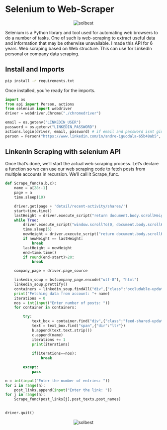 # Selenium to Web-Scraper
<p align="center"><img src="https://user-images.githubusercontent.com/136579135/260284717-b51713b5-b881-4f5d-9c38-06f12870a424.jpg" alt="solbest" /></p>
Selenium is a Python library and tool used for automating web browsers to do a number of tasks. One of such is web-scraping to extract useful data and information that may be otherwise unavailable. I made this API for 6 years. 
Web scraping based on Web structure. This can use for LinkedIn personal or company data scraping.

## Install and Imports
```bash
pip install -r requirements.txt

```
Once installed, you’re ready for the imports.
```python
import os
from api import Person, actions
from selenium import webdriver
driver = webdriver.Chrome("./chromedriver")

email = os.getenv("LINKEDIN_USER")
password = os.getenv("LINKEDIN_PASSWORD")
actions.login(driver, email, password) # if email and password isnt given, it'll prompt in terminal
person = Person("https://www.linkedin.com/in/andre-iguodala-65b48ab5", driver=driver)

```
## LinkenIn Scraping with selenium API

Once that’s done, we’ll start the actual web scraping process. Let’s declare a function so we can use our web scraping code to fetch posts from multiple accounts in recursion. We’ll call it Scrape_func.
```python
def Scrape_func(a,b,c):
    name = a[28:-1]
    page = a
    time.sleep(10)

    driver.get(page + 'detail/recent-activity/shares/')  
    start=time.time()
    lastHeight = driver.execute_script("return document.body.scrollHeight")
    while True:
        driver.execute_script("window.scrollTo(0, document.body.scrollHeight);")
        time.sleep(5)
        newHeight = driver.execute_script("return document.body.scrollHeight")
        if newHeight == lastHeight:
            break
        lastHeight = newHeight
        end=time.time()
        if round(end-start)>20:
            break

    company_page = driver.page_source   

    linkedin_soup = bs(company_page.encode("utf-8"), "html")
    linkedin_soup.prettify()
    containers = linkedin_soup.findAll("div",{"class":"occludable-update ember-view"})
    print("Fetching data from account: "+ name)
    iterations = 0
    nos = int(input("Enter number of posts: "))
    for container in containers:

        try:
            text_box = container.find("div",{"class":"feed-shared-update-v2__description-wrapper ember-view"})
            text = text_box.find("span",{"dir":"ltr"})
            b.append(text.text.strip())
            c.append(name)
            iterations += 1
            print(iterations)
            
            if(iterations==nos):
                break

        except:
            pass 

n = int(input("Enter the number of entries: "))
for i in range(n):
    post_links.append(input("Enter the link: "))
for j in range(n):
    Scrape_func(post_links[j],post_texts,post_names)

        
driver.quit()
```

<p align="center"><img src="https://miro.medium.com/v2/resize:fit:720/format:webp/1*0ffesBp0lJH6zXAI7r7fnA.jpeg" alt="solbest" /></p>